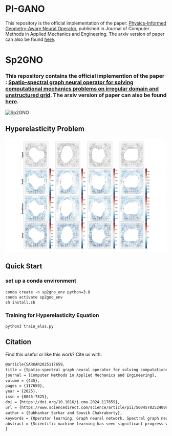 # PI-GANO

This repository is the official implementation of the paper: [Physics-Informed Geometry-Aware Neural Operator](https://www.sciencedirect.com/science/article/pii/S0045782524007941?via%3Dihub), published in Journal of Computer Methods in Applied Mechanics and Engineering. The arxiv version of paper can also be found [here](https://arxiv.org/html/2408.01600v1).
# Sp2GNO

### This repository contains the official implemention of the paper : [Spatio-spectral graph neural operator for solving computational mechanics problems on irregular domain and unstructured grid](https://www.sciencedirect.com/science/article/pii/S0045782524009137). The arxiv version of paper can also be found [here](https://arxiv.org/abs/2409.00604v1).
![Sp2GNO](./images/SP2GNO_schematic_fig.png "Sp2GNO Overall Architecture")
## Hyperelasticity Problem

![Elasticity](./images/elasticity.png "Hyperelasticity Problem")

## Quick Start

### set up a conda environment

```
conda create -n sp2gno_env python=3.8
conda activate sp2gno_env
sh install.sh
```

### Training for Hyperelasticity Equation

```
python3 train_elas.py
```

## Citation
Find this useful or like this work? Cite us with:
```latex
@article{SARKAR2025117659,
title = {Spatio-spectral graph neural operator for solving computational mechanics problems on irregular domain and unstructured grid},
journal = {Computer Methods in Applied Mechanics and Engineering},
volume = {435},
pages = {117659},
year = {2025},
issn = {0045-7825},
doi = {https://doi.org/10.1016/j.cma.2024.117659},
url = {https://www.sciencedirect.com/science/article/pii/S0045782524009137},
author = {Subhankar Sarkar and Souvik Chakraborty},
keywords = {Operator learning, Graph neural network, Spectral graph neural network, Neural operator, Computational mechanics},
abstract = {Scientific machine learning has seen significant progress with the emergence of operator learning. However, existing methods encounter difficulties when applied to problems on unstructured grids and irregular domains. Spatial graph neural networks utilize local convolution in a neighborhood to potentially address these challenges, yet they often suffer from issues such as over-smoothing and over-squashing in deep architectures. Conversely, spectral graph neural networks leverage global convolution to capture extensive features and long-range dependencies in domain graphs, albeit at a high computational cost due to Eigenvalue decomposition. In this paper, we introduce a novel approach, referred to as Spatio-Spectral Graph Neural Operator (Sp2GNO) that integrates spatial and spectral GNNs effectively. This framework mitigates the limitations of individual methods and enables the learning of solution operators across arbitrary geometries, thus catering to a wide range of real-world problems. Sp2GNO demonstrates exceptional performance in solving both time-dependent and time-independent partial differential equations on regular and irregular domains. Our approach is validated through comprehensive benchmarks and practical applications drawn from computational mechanics and scientific computing literature.}
}
```
